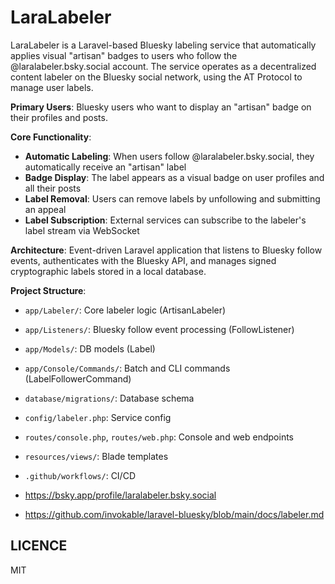LaraLabeler
====

LaraLabeler is a Laravel-based Bluesky labeling service that automatically applies visual "artisan" badges to users who follow the @laralabeler.bsky.social account. The service operates as a decentralized content labeler on the Bluesky social network, using the AT Protocol to manage user labels.

**Primary Users**: Bluesky users who want to display an "artisan" badge on their profiles and posts.

**Core Functionality**:
- **Automatic Labeling**: When users follow @laralabeler.bsky.social, they automatically receive an "artisan" label
- **Badge Display**: The label appears as a visual badge on user profiles and all their posts
- **Label Removal**: Users can remove labels by unfollowing and submitting an appeal
- **Label Subscription**: External services can subscribe to the labeler's label stream via WebSocket

**Architecture**: Event-driven Laravel application that listens to Bluesky follow events, authenticates with the Bluesky API, and manages signed cryptographic labels stored in a local database.

**Project Structure**:
- `app/Labeler/`: Core labeler logic (ArtisanLabeler)
- `app/Listeners/`: Bluesky follow event processing (FollowListener)
- `app/Models/`: DB models (Label)
- `app/Console/Commands/`: Batch and CLI commands (LabelFollowerCommand)
- `database/migrations/`: Database schema
- `config/labeler.php`: Service config
- `routes/console.php`, `routes/web.php`: Console and web endpoints
- `resources/views/`: Blade templates
- `.github/workflows/`: CI/CD

- https://bsky.app/profile/laralabeler.bsky.social
- https://github.com/invokable/laravel-bluesky/blob/main/docs/labeler.md

## LICENCE
MIT
